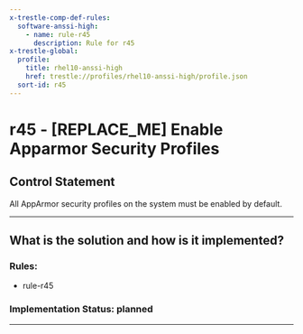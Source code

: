 ```yaml
---
x-trestle-comp-def-rules:
  software-anssi-high:
    - name: rule-r45
      description: Rule for r45
x-trestle-global:
  profile:
    title: rhel10-anssi-high
    href: trestle://profiles/rhel10-anssi-high/profile.json
  sort-id: r45
---
```


# r45 - \[REPLACE_ME\] Enable Apparmor Security Profiles

## Control Statement

All AppArmor security profiles on the system must be enabled by default.

______________________________________________________________________

## What is the solution and how is it implemented?

<!-- For implementation status enter one of: implemented, partial, planned, alternative, not-applicable -->

<!-- Note that the list of rules under ### Rules: is read-only and changes will not be captured after assembly to JSON -->

<!-- Add control implementation description here for control: r45 -->

### Rules:

  - rule-r45

### Implementation Status: planned

______________________________________________________________________

